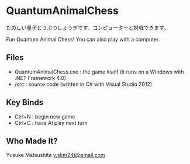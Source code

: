 # QuantumAnimalChess

たのしい量子どうぶつしょうぎです。コンピューターと対戦できます。

Fun Quantum Animal Chess! You can also play with a computer.

## Files

* QuantumAnimalChess.exe : the game itself (it runs on a Windows with .NET Framework 4.0)
* /src : source code (written in C# with Visual Studio 2012)

## Key Binds

* Ctrl+N : begin new game
* Ctrl+C : have AI play next turn

## Who Made It?

Yusuke Matsushita
y.skm24t@gmail.com
